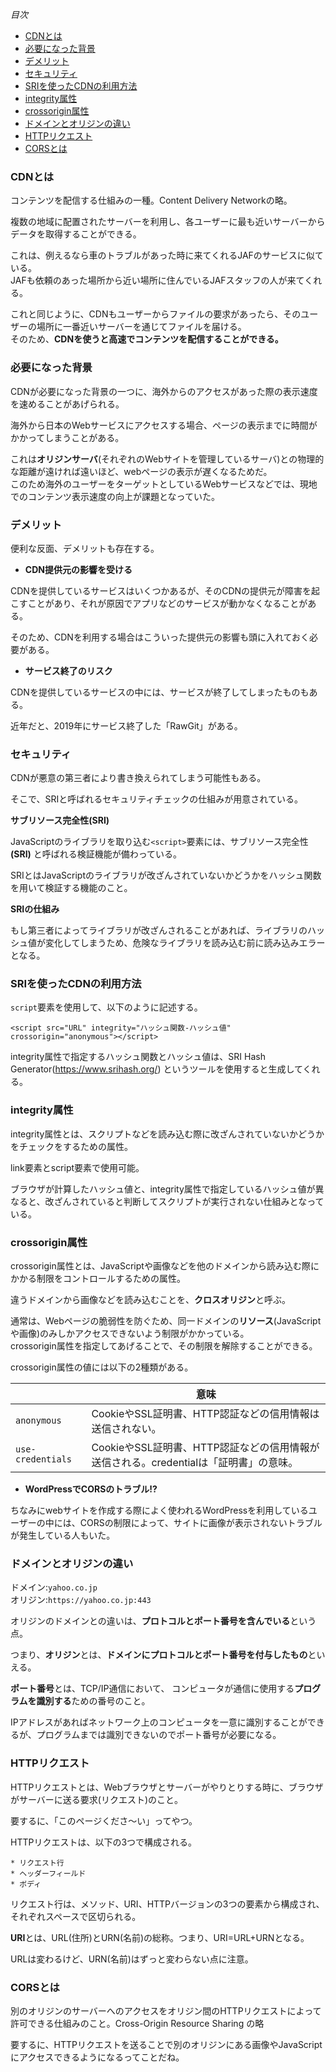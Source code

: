 *目次*
* [CDNとは](#CDNとは)
* [必要になった背景](#必要になった背景)
* [デメリット](#デメリット)
* [セキュリティ](#セキュリティ)
* [SRIを使ったCDNの利用方法](#SRIを使ったCDNの利用方法)
* [integrity属性](#integrity属性)
* [crossorigin属性](#crossorigin属性)
* [ドメインとオリジンの違い](#ドメインとオリジンの違い)
* [HTTPリクエスト](#HTTPリクエスト)
* [CORSとは](#CORSとは)

### CDNとは

コンテンツを配信する仕組みの一種。Content Delivery Networkの略。

複数の地域に配置されたサーバーを利用し、各ユーザーに最も近いサーバーからデータを取得することができる。

これは、例えるなら車のトラブルがあった時に来てくれるJAFのサービスに似ている。  
JAFも依頼のあった場所から近い場所に住んでいるJAFスタッフの人が来てくれる。

これと同じように、CDNもユーザーからファイルの要求があったら、そのユーザーの場所に一番近いサーバーを通じてファイルを届ける。  
そのため、**CDNを使うと高速でコンテンツを配信することができる。**

### 必要になった背景

CDNが必要になった背景の一つに、海外からのアクセスがあった際の表示速度を速めることがあげられる。

海外から日本のWebサービスにアクセスする場合、ページの表示までに時間がかかってしまうことがある。

これは**オリジンサーバ**(それぞれのWebサイトを管理しているサーバ)との物理的な距離が遠ければ遠いほど、webページの表示が遅くなるためだ。  
このため海外のユーザーをターゲットとしているWebサービスなどでは、現地でのコンテンツ表示速度の向上が課題となっていた。

### デメリット

便利な反面、デメリットも存在する。

* **CDN提供元の影響を受ける**

CDNを提供しているサービスはいくつかあるが、そのCDNの提供元が障害を起こすことがあり、それが原因でアプリなどのサービスが動かなくなることがある。

そのため、CDNを利用する場合はこういった提供元の影響も頭に入れておく必要がある。

* **サービス終了のリスク**

CDNを提供しているサービスの中には、サービスが終了してしまったものもある。

近年だと、2019年にサービス終了した「RawGit」がある。

### セキュリティ

CDNが悪意の第三者により書き換えられてしまう可能性もある。

そこで、SRIと呼ばれるセキュリティチェックの仕組みが用意されている。

**サブリソース完全性(SRI)**

JavaScriptのライブラリを取り込む`<script>`要素には、サブリソース完全性 **(SRI)** と呼ばれる検証機能が備わっている。

SRIとはJavaScriptのライブラリが改ざんされていないかどうかをハッシュ関数を用いて検証する機能のこと。

**SRIの仕組み**

もし第三者によってライブラリが改ざんされることがあれば、ライブラリのハッシュ値が変化してしまうため、危険なライブラリを読み込む前に読み込みエラーとなる。

### SRIを使ったCDNの利用方法

`script`要素を使用して、以下のように記述する。

```
<script src="URL" integrity="ハッシュ関数-ハッシュ値" crossorigin="anonymous"></script>
```

integrity属性で指定するハッシュ関数とハッシュ値は、SRI Hash Generator(https://www.srihash.org/) というツールを使用すると生成してくれる。

### integrity属性

integrity属性とは、スクリプトなどを読み込む際に改ざんされていないかどうかをチェックをするための属性。

link要素とscript要素で使用可能。

ブラウザが計算したハッシュ値と、integrity属性で指定しているハッシュ値が異なると、改ざんされていると判断してスクリプトが実行されない仕組みとなっている。

### crossorigin属性

crossorigin属性とは、JavaScriptや画像などを他のドメインから読み込む際にかかる制限をコントロールするための属性。

違うドメインから画像などを読み込むことを、**クロスオリジン**と呼ぶ。

通常は、Webページの脆弱性を防ぐため、同一ドメインの**リソース**(JavaScriptや画像)のみしかアクセスできないよう制限がかかっている。  
crossorigin属性を指定してあげることで、その制限を解除することができる。

crossorigin属性の値には以下の2種類がある。

||意味|
|-|-|
|`anonymous`|CookieやSSL証明書、HTTP認証などの信用情報は送信されない。|
|`use-credentials`|CookieやSSL証明書、HTTP認証などの信用情報が送信される。credentialは「証明書」の意味。|

* **WordPressでCORSのトラブル!?**

ちなみにwebサイトを作成する際によく使われるWordPressを利用しているユーザーの中には、CORSの制限によって、サイトに画像が表示されないトラブルが発生している人もいた。

### ドメインとオリジンの違い

ドメイン:`yahoo.co.jp`  
オリジン:`https://yahoo.co.jp:443`

オリジンのドメインとの違いは、**プロトコルとポート番号を含んでいる**という点。

つまり、**オリジン**とは、**ドメインにプロトコルとポート番号を付与したもの**といえる。

**ポート番号**とは、TCP/IP通信において、 コンピュータが通信に使用する**プログラムを識別する**ための番号のこと。

IPアドレスがあればネットワーク上のコンピュータを一意に識別することができるが、プログラムまでは識別できないのでポート番号が必要になる。

### HTTPリクエスト

HTTPリクエストとは、Webブラウザとサーバーがやりとりする時に、ブラウザがサーバーに送る要求(リクエスト)のこと。  

要するに、「このページくださ～い」ってやつ。

HTTPリクエストは、以下の3つで構成される。

    * リクエスト行
    * ヘッダーフィールド
    * ボディ

リクエスト行は、メソッド、URI、HTTPバージョンの3つの要素から構成され、それぞれスペースで区切られる。

**URI**とは、URL(住所)とURN(名前)の総称。つまり、URI=URL+URNとなる。

URLは変わるけど、URN(名前)はずっと変わらない点に注意。

### CORSとは

別のオリジンのサーバーへのアクセスをオリジン間のHTTPリクエストによって許可できる仕組みのこと。Cross-Origin Resource Sharing の略

要するに、HTTPリクエストを送ることで別のオリジンにある画像やJavaScriptにアクセスできるようになるってことだね。













